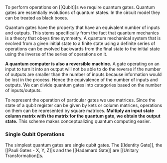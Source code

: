 To perform operations on [[Qubit]]s we require quantum gates. 
Quantum gates are essentially evolutions of quantum states.
In the circuit model they can be treated as black boxes.

Quantum gates have the property that have an equivalent number of inputs and outputs. 
This stems specifically from the fact that quantum mechanics is a theory that obeys time symmetry. 
A quantum mechanical system that is evolved from a given initial state to a finite state using a definite series of operations can be evolved backwards from the final state to the initial state using the inverse of the series of operations on it. 

**A quantum computer is also a reversible machine.** 
A gate operating on an input to turn it into an output will not be able to do the reverse if the number of outputs are smaller than the number of inputs because information would be lost in the process. 
Hence the equivalence of the number of inputs and outputs.
We can divide quantum gates into categories based on the number of inputs/outputs. 

To represent the operation of particular gates we use matrices. 
Since the state of a qubit register can be given by kets or column matrices, operations on them can be represented by square matrices. 
**Multiply an input state column matrix with the matrix for the quantum gate, we obtain the output state.**
This scheme makes conceptualizing quantum computing easier. 

### Single Qubit Operations
The simplest quantum gates are single qubit gates. 
The [[Identity Gate]], the [[Pauli Gates - X, Y, Z]]s and the [[Hadamard Gate]] are [[Unitary Transformation]]s.